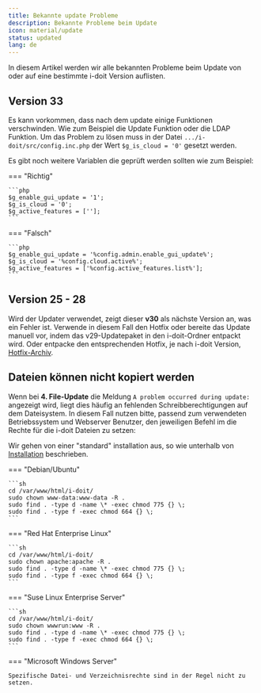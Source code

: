 ```yaml
---
title: Bekannte update Probleme
description: Bekannte Probleme beim Update
icon: material/update
status: updated
lang: de
---
```


In diesem Artikel werden wir alle bekannten Probleme beim Update von oder auf eine bestimmte i-doit Version auflisten.

## Version 33

Es kann vorkommen, dass nach dem update einige Funktionen verschwinden. Wie zum Beispiel die Update Funktion oder die LDAP Funktion. Um das Problem zu lösen muss in der Datei `.../i-doit/src/config.inc.php`
der Wert `$g_is_cloud = '0'` gesetzt werden.

Es gibt noch weitere Variablen die geprüft werden sollten wie zum Beispiel:

=== "Richtig"

    ```php
    $g_enable_gui_update = '1';
    $g_is_cloud = '0';
    $g_active_features = [''];
    ```

=== "Falsch"

    ```php
    $g_enable_gui_update = '%config.admin.enable_gui_update%';
    $g_is_cloud = '%config.cloud.active%';
    $g_active_features = ['%config.active_features.list%'];
    ```

## Version 25 - 28

Wird der Updater verwendet, zeigt dieser **v30** als nächste Version an, was ein Fehler ist.
Verwende in diesem Fall den Hotfix oder bereite das Update manuell vor, indem das v29-Updatepaket in den i-doit-Ordner entpackt wird.
Oder entpacke den entsprechenden Hotfix, je nach i-doit Version, [Hotfix-Archiv](../hotfixes/hotfix-archiv/index.md).

## Dateien können nicht kopiert werden

Wenn bei **4. File-Update** die Meldung `A problem occurred during update:` angezeigt wird, liegt dies häufig an fehlenden Schreibberechtigungen auf dem Dateisystem.
In diesem Fall nutzen bitte, passend zum verwendeten Betriebssystem und Webserver Benutzer, den jeweiligen Befehl im die Rechte für die i-doit Dateien zu setzen:

Wir gehen von einer "standard" installation aus, so wie unterhalb von [Installation](../../installation/index.md) beschrieben.

=== "Debian/Ubuntu"

    ```sh
    cd /var/www/html/i-doit/
    sudo chown www-data:www-data -R .
    sudo find . -type d -name \* -exec chmod 775 {} \;
    sudo find . -type f -exec chmod 664 {} \;
    ```

=== "Red Hat Enterprise Linux"

    ```sh
    cd /var/www/html/i-doit/
    sudo chown apache:apache -R .
    sudo find . -type d -name \* -exec chmod 775 {} \;
    sudo find . -type f -exec chmod 664 {} \;
    ```

=== "Suse Linux Enterprise Server"

    ```sh
    cd /var/www/html/i-doit/
    sudo chown wwwrun:www -R .
    sudo find . -type d -name \* -exec chmod 775 {} \;
    sudo find . -type f -exec chmod 664 {} \;
    ```

=== "Microsoft Windows Server"

    Spezifische Datei- und Verzeichnisrechte sind in der Regel nicht zu setzen.
